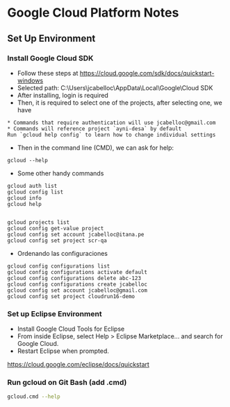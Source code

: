 # Google Cloud Platform Notes


## Set Up Environment


### Install Google Cloud SDK 
* Follow these steps at https://cloud.google.com/sdk/docs/quickstart-windows
* Selected path: C:\Users\jcabelloc\AppData\Local\Google\Cloud SDK
* After installing, login is required
* Then, it is required to select one of the projects, after selecting one, we have
```
* Commands that require authentication will use jcabelloc@gmail.com
* Commands will reference project `ayni-desa` by default
Run `gcloud help config` to learn how to change individual settings
```

* Then in the command line (CMD), we can ask for help: 
```
gcloud --help
```
* Some other handy commands
```
gcloud auth list
gcloud config list
gcloud info
gcloud help


gcloud projects list
gcloud config get-value project
gcloud config set account jcabelloc@itana.pe
gcloud config set project scr-qa
```

* Ordenando las configuraciones
```
gcloud config configurations list
gcloud config configurations activate default
gcloud config configurations delete abc-123
gcloud config configurations create jcabelloc
gcloud config set account jcabelloc@gmail.com
gcloud config set project cloudrun16-demo
```

### Set up Eclipse Environment

* Install Google Cloud Tools for Eclipse
* From inside Eclipse, select Help > Eclipse Marketplace... and search for Google Cloud.
* Restart Eclipse when prompted.



https://cloud.google.com/eclipse/docs/quickstart

### Run gcloud on Git Bash (add .cmd)
```bash
gcloud.cmd --help

```
